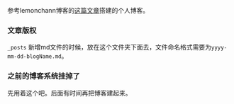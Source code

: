 参考lemonchann博客的[这篇文章]( https://lemonchann.github.io/create_blog_with_github_pages/ )搭建的个人博客。

### 文章版权

`_posts` 新增md文件的时候，放在这个文件夹下面去，文件命名格式需要为`yyyy-mm-dd-blogName.md`。  

### 之前的博客系统挂掉了
先用着这个吧。后面有时间再把博客建起来。
